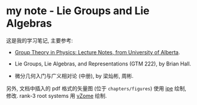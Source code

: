 # my note - Lie Groups and Lie Algebras
 
这是我的学习笔记, 主要参考:

- [Group Theory in Physics: Lecture Notes, from University of Alberta](https://sites.ualberta.ca/~vbouchar/MAPH464/notes.html).

- Lie Groups, Lie Algebras, and Representations (GTM 222), by Brian Hall.

- 微分几何入门与广义相对论 (中册), by 梁灿彬, 周彬.

另外, 文档中插入的 pdf 格式的矢量图 (位于 `chapters/figures`) 使用 [ipe](https://en.wikipedia.org/wiki/Ipe_(software)) 绘制, 修改. rank-3 root systems 用 [vZome](https://www.vzome.com/) 绘制.
